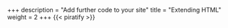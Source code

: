 +++
description = "Add further code to your site"
title = "Extending HTML"
weight = 2
+++
{{< piratify >}}